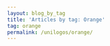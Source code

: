 ```yaml
---
layout: blog_by_tag
title: 'Articles by tag: Orange'
tag: orange
permalink: /unilogos/orange/
---
```

